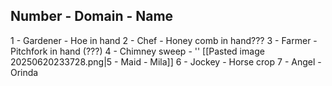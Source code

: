 Number - Domain - Name
---
1 - Gardener - Hoe in hand
2 - Chef - Honey comb in hand???
3 - Farmer - Pitchfork in hand (???)
4 - Chimney sweep - ''
[[Pasted image 20250620233728.png|5 - Maid - Mila]]
6 - Jockey - Horse crop
7 - Angel - Orinda

